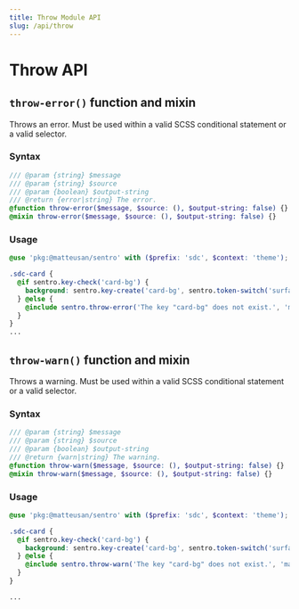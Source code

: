 ```yaml
---
title: Throw Module API
slug: /api/throw
---
```


# Throw API

## `throw-error()` function and mixin

Throws an error. Must be used within a valid SCSS conditional statement or a valid selector.

### Syntax

```scss
/// @param {string} $message
/// @param {string} $source
/// @param {boolean} $output-string
/// @return {error|string} The error.
@function throw-error($message, $source: (), $output-string: false) {}
@mixin throw-error($message, $source: (), $output-string: false) {}
```

### Usage

```scss
@use 'pkg:@matteusan/sentro' with ($prefix: 'sdc', $context: 'theme');

.sdc-card {
  @if sentro.key-check('card-bg') {
    background: sentro.key-create('card-bg', sentro.token-switch('surface-light'));
  } @else {
    @include sentro.throw-error('The key "card-bg" does not exist.', 'main.scss');
  }
}
...
```

## `throw-warn()` function and mixin

Throws a warning. Must be used within a valid SCSS conditional statement or a valid selector.

### Syntax

```scss
/// @param {string} $message
/// @param {string} $source
/// @param {boolean} $output-string
/// @return {warn|string} The warning.
@function throw-warn($message, $source: (), $output-string: false) {}
@mixin throw-warn($message, $source: (), $output-string: false) {}
```

### Usage

```scss
@use 'pkg:@matteusan/sentro' with ($prefix: 'sdc', $context: 'theme');

.sdc-card {
  @if sentro.key-check('card-bg') {
    background: sentro.key-create('card-bg', sentro.token-switch('surface-light'));
  } @else {
    @include sentro.throw-warn('The key "card-bg" does not exist.', 'main.scss');
  }
}

...
```